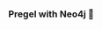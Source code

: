 ### Pregel with Neo4j 🚀



































































































































 


































































































































































